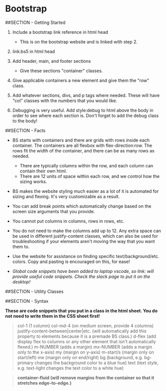 # Bootstrap

##SECTION - Getting Started

1. Include a bootstrap link reference in html head
    - This is on the bootstrap website and is linked with step 2.

2. link:bs5 in html head

3. Add header, main, and footer sections
    - Give these sections "container" classes.

4. Give applicable containers a new element and give them the "row" class.

5. Add whatever sections, divs, and p tags where needed. These will have "col" classes with the numbers that you would like.

6. Debugging is very useful. Add style:debug to html above the body in order to see where each section is. Don't forget to add the debug class to the body!



##SECTION - Facts

- BS starts with containers and there are grids with rows inside each container. The containers are all flexbox with flex-direction:row. The rows fit the width of the container, and there can be as many rows as needed. 
    - There are typically columns within the row, and each column can contain their own html.
    - There are 12 units of space within each row, and we control how the sizing works.

- BS makes the website styling much easier as a lot of it is automated for sizing and flexing. It's very customizable as a result.

- You can add break points which automatically change based on the screen size arguments that you provide.

- You cannot put columns in columns, rows in rows, etc.

- You do not need to make the columns add up to 12. Any extra space can be used in different justify-content classes, which can also be used for troubleshooting if your elements aren't moving the way that you want them to.

- Use the website for assistance on finding specific text/background/etc. colors. Copy and pasting is encouraged on this, for ease!

- _Global code snippets have been added to laptop vscode, so link: will provide useful code snippets. Check the slack page to put it on the desktop!_



##SECTION - Utility Classes





##SECTION - Syntax

**These are code snippets that you put in a class in the html sheet. You do not need to write them in the CSS sheet first!**

> col-1 (1 column)
> col-md-4 (on medium screen, provide 4 columns)
> justify-content-between|center|etc. (will automatically add this property to elements because it is a premade BS class.)
> d-flex (add display flex to columns or any other element that isn't automatically flexed.)
> m-NUMBER (adds a margin)
> mx-NUMBER (adds a margin only to the x-axis)
> my (margin on y-axis)
> m-start/s (margin only on start/left)
> me (margin only on end/right)
> bg (background, e.g. bg-primary changes the background color to a blue hue)
> text (text style, e.g. text-light changes the text color to a white hue)

> **container-fluid (will remove margins from the container so that it stretches edge-to-edge.)**